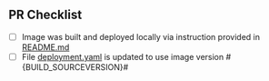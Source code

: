 ## PR Checklist

- [ ] Image was built and deployed locally via instruction provided in [README.md](README.md)
- [ ] File [deployment.yaml](kubernetes/deployment.yaml) is updated to use image version #{BUILD_SOURCEVERSION}#